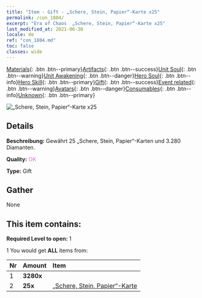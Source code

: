 ```yaml
---
title: "Item - Gift - „Schere, Stein, Papier“-Karte x25"
permalink: /con_1804/
excerpt: "Era of Chaos  „Schere, Stein, Papier“-Karte x25"
last_modified_at: 2021-06-30
locale: de
ref: "con_1804.md"
toc: false
classes: wide
---
```

 [Materials](/ItemsDE/){: .btn .btn--primary}[Artifacts](/ItemsDE/Artifacts/){: .btn .btn--success}[Unit Soul](/ItemsDE/UnitSoul/){: .btn .btn--warning}[Unit Awakening](/ItemsDE/UnitAwakening/){: .btn .btn--danger}[Hero Soul](/ItemsDE/HeroSoul/){: .btn .btn--info}[Hero Skill](/ItemsDE/HeroSkill/){: .btn .btn--primary}[Gift](/ItemsDE/Gift/){: .btn .btn--success}[Event related](/ItemsDE/Events/){: .btn .btn--warning}[Avatars](/ItemsDE/Avatars/){: .btn .btn--danger}[Consumables](/ItemsDE/Consumables/){: .btn .btn--info}[Unknown](/ItemsDE/Unknown/){: .btn .btn--primary}

 ![„Schere, Stein, Papier“-Karte x25](/images/t/i_907422.png)

## Details
 **Beschreibung:** Gewährt 25 „Schere, Stein, Papier“-Karten und 3.280 Diamanten.

 **Quality:** <span style="color: #DA70D6">OK</span>

 **Type:** Gift

## Gather

  None

## This item contains:

 **Required Level to open:** 1

 1 You would get **ALL** items  from:

  | Nr | Amount |     Item    |
  |:---|:-------|:------------|
  | 1 |  **3280x** | <i class="fas fa-gem"/> |  | 
  | 2 |  **25x** | [„Schere, Stein, Papier“-Karte](/ItemsDE/con_547/) |  | 
